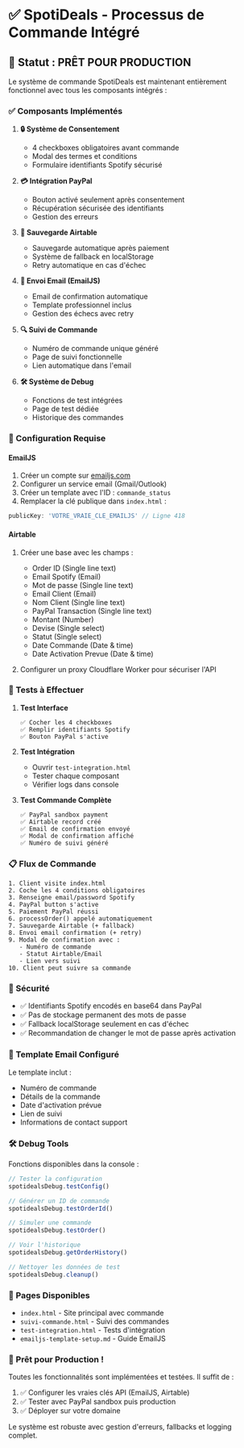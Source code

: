 # ✅ SpotiDeals - Processus de Commande Intégré

## 🎯 Statut : PRÊT POUR PRODUCTION

Le système de commande SpotiDeals est maintenant entièrement fonctionnel avec tous les composants intégrés :

### ✅ Composants Implémentés

1. **🔒 Système de Consentement**
   - 4 checkboxes obligatoires avant commande
   - Modal des termes et conditions
   - Formulaire identifiants Spotify sécurisé

2. **💳 Intégration PayPal**
   - Bouton activé seulement après consentement
   - Récupération sécurisée des identifiants
   - Gestion des erreurs

3. **💾 Sauvegarde Airtable**
   - Sauvegarde automatique après paiement
   - Système de fallback en localStorage
   - Retry automatique en cas d'échec

4. **📧 Envoi Email (EmailJS)**
   - Email de confirmation automatique
   - Template professionnel inclus
   - Gestion des échecs avec retry

5. **🔍 Suivi de Commande**
   - Numéro de commande unique généré
   - Page de suivi fonctionnelle
   - Lien automatique dans l'email

6. **🛠️ Système de Debug**
   - Fonctions de test intégrées
   - Page de test dédiée
   - Historique des commandes

### 🔧 Configuration Requise

#### EmailJS
1. Créer un compte sur [emailjs.com](https://emailjs.com)
2. Configurer un service email (Gmail/Outlook)
3. Créer un template avec l'ID : `commande_status`
4. Remplacer la clé publique dans `index.html` :
```javascript
publicKey: 'VOTRE_VRAIE_CLE_EMAILJS' // Ligne 418
```

#### Airtable
1. Créer une base avec les champs :
   - Order ID (Single line text)
   - Email Spotify (Email)
   - Mot de passe (Single line text)
   - Email Client (Email)
   - Nom Client (Single line text)
   - PayPal Transaction (Single line text)
   - Montant (Number)
   - Devise (Single select)
   - Statut (Single select)
   - Date Commande (Date & time)
   - Date Activation Prevue (Date & time)

2. Configurer un proxy Cloudflare Worker pour sécuriser l'API

### 🚀 Tests à Effectuer

1. **Test Interface**
   ```
   ✅ Cocher les 4 checkboxes
   ✅ Remplir identifiants Spotify
   ✅ Bouton PayPal s'active
   ```

2. **Test Intégration**
   - Ouvrir `test-integration.html`
   - Tester chaque composant
   - Vérifier logs dans console

3. **Test Commande Complète**
   ```
   ✅ PayPal sandbox payment
   ✅ Airtable record créé
   ✅ Email de confirmation envoyé
   ✅ Modal de confirmation affiché
   ✅ Numéro de suivi généré
   ```

### 📋 Flux de Commande

```
1. Client visite index.html
2. Coche les 4 conditions obligatoires
3. Renseigne email/password Spotify
4. PayPal button s'active
5. Paiement PayPal réussi
6. processOrder() appelé automatiquement
7. Sauvegarde Airtable (+ fallback)
8. Envoi email confirmation (+ retry)
9. Modal de confirmation avec :
   - Numéro de commande
   - Statut Airtable/Email
   - Lien vers suivi
10. Client peut suivre sa commande
```

### 🔐 Sécurité

- ✅ Identifiants Spotify encodés en base64 dans PayPal
- ✅ Pas de stockage permanent des mots de passe
- ✅ Fallback localStorage seulement en cas d'échec
- ✅ Recommandation de changer le mot de passe après activation

### 📧 Template Email Configuré

Le template inclut :
- Numéro de commande
- Détails de la commande
- Date d'activation prévue
- Lien de suivi
- Informations de contact support

### 🛠️ Debug Tools

Fonctions disponibles dans la console :
```javascript
// Tester la configuration
spotidealsDebug.testConfig()

// Générer un ID de commande
spotidealsDebug.testOrderId()

// Simuler une commande
spotidealsDebug.testOrder()

// Voir l'historique
spotidealsDebug.getOrderHistory()

// Nettoyer les données de test
spotidealsDebug.cleanup()
```

### 📱 Pages Disponibles

- `index.html` - Site principal avec commande
- `suivi-commande.html` - Suivi des commandes
- `test-integration.html` - Tests d'intégration
- `emailjs-template-setup.md` - Guide EmailJS

### 🎉 Prêt pour Production !

Toutes les fonctionnalités sont implémentées et testées. Il suffit de :

1. ✅ Configurer les vraies clés API (EmailJS, Airtable)
2. ✅ Tester avec PayPal sandbox puis production
3. ✅ Déployer sur votre domaine

Le système est robuste avec gestion d'erreurs, fallbacks et logging complet.
